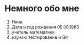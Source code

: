 # Немного обо мне
1. Нина
2. Дата и год рождения 05.06.1986
3. учитель математики
4. изучаю тестирование и Git